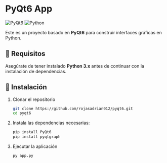 # PyQt6 App

![PyQt6](https://img.shields.io/badge/PyQt6-GUI-blue) ![Python](https://img.shields.io/badge/Python-3.x-green)

Este es un proyecto basado en **PyQt6** para construir interfaces gráficas en Python.

## 📌 Requisitos

Asegúrate de tener instalado **Python 3.x** antes de continuar con la instalación de dependencias.

## 🚀 Instalación

1. Clonar el repositorio

   ```bash
   git clone https://github.com/rojasadrian012/pyqt6.git
   cd pyqt6

2. Instala las dependencias necesarias:
    ```python
    pip install PyQt6
    pip install pyqtgraph

3. Ejecutar la aplicación
    ```python
    py app.py
